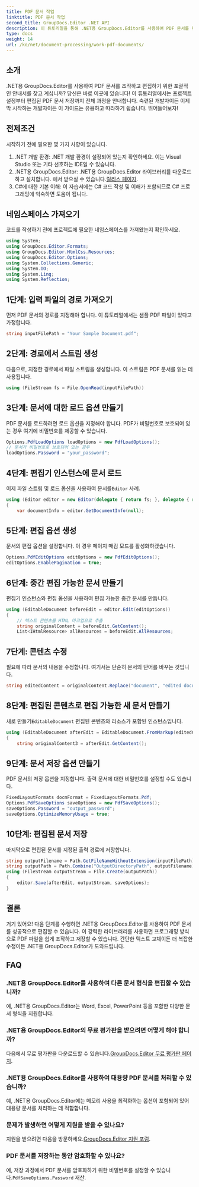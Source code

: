 ```yaml
---
title: PDF 문서 작업
linktitle: PDF 문서 작업
second_title: GroupDocs.Editor .NET API
description: 이 튜토리얼을 통해 .NET용 GroupDocs.Editor를 사용하여 PDF 문서를 편집하는 방법을 알아보세요. 콘텐츠를 수정하고, 대용량 파일을 처리하고, 편집 내용을 안전하게 저장하세요.
type: docs
weight: 14
url: /ko/net/document-processing/work-pdf-documents/
---
```

## 소개
.NET용 GroupDocs.Editor를 사용하여 PDF 문서를 조작하고 편집하기 위한 포괄적인 안내서를 찾고 계십니까? 당신은 바로 이곳에 있습니다! 이 튜토리얼에서는 프로젝트 설정부터 편집된 PDF 문서 저장까지 전체 과정을 안내합니다. 숙련된 개발자이든 이제 막 시작하는 개발자이든 이 가이드는 유용하고 따라하기 쉽습니다. 뛰어들어보자!
## 전제조건
시작하기 전에 필요한 몇 가지 사항이 있습니다.
1. .NET 개발 환경: .NET 개발 환경이 설정되어 있는지 확인하세요. 이는 Visual Studio 또는 기타 선호하는 IDE일 수 있습니다.
2. .NET용 GroupDocs.Editor: .NET용 GroupDocs.Editor 라이브러리를 다운로드하고 설치합니다. 에서 받으실 수 있습니다.[릴리스 페이지](https://releases.groupdocs.com/editor/net/).
3. C#에 대한 기본 이해: 이 자습서에는 C# 코드 작성 및 이해가 포함되므로 C# 프로그래밍에 익숙하면 도움이 됩니다.
## 네임스페이스 가져오기
코드를 작성하기 전에 프로젝트에 필요한 네임스페이스를 가져왔는지 확인하세요.
```csharp
using System;
using GroupDocs.Editor.Formats;
using GroupDocs.Editor.HtmlCss.Resources;
using GroupDocs.Editor.Options;
using System.Collections.Generic;
using System.IO;
using System.Linq;
using System.Reflection;
```
## 1단계: 입력 파일의 경로 가져오기
먼저 PDF 문서의 경로를 지정해야 합니다. 이 튜토리얼에서는 샘플 PDF 파일이 있다고 가정합니다.
```csharp
string inputFilePath = "Your Sample Document.pdf";
```
## 2단계: 경로에서 스트림 생성
다음으로, 지정한 경로에서 파일 스트림을 생성합니다. 이 스트림은 PDF 문서를 읽는 데 사용됩니다.
```csharp
using (FileStream fs = File.OpenRead(inputFilePath))
```
## 3단계: 문서에 대한 로드 옵션 만들기
PDF 문서를 로드하려면 로드 옵션을 지정해야 합니다. PDF가 비밀번호로 보호되어 있는 경우 여기에 비밀번호를 제공할 수 있습니다.
```csharp
Options.PdfLoadOptions loadOptions = new PdfLoadOptions();
// 문서가 비밀번호로 보호되어 있는 경우
loadOptions.Password = "your_password";
```
## 4단계: 편집기 인스턴스에 문서 로드
이제 파일 스트림 및 로드 옵션을 사용하여 문서를`Editor` 사례.
```csharp
using (Editor editor = new Editor(delegate { return fs; }, delegate { return loadOptions; }))
{
    var documentInfo = editor.GetDocumentInfo(null);
```
## 5단계: 편집 옵션 생성
문서의 편집 옵션을 설정합니다. 이 경우 페이지 매김 모드를 활성화하겠습니다.
```csharp
Options.PdfEditOptions editOptions = new PdfEditOptions();
editOptions.EnablePagination = true;
```
## 6단계: 중간 편집 가능한 문서 만들기
편집기 인스턴스와 편집 옵션을 사용하여 편집 가능한 중간 문서를 만듭니다.
```csharp
using (EditableDocument beforeEdit = editor.Edit(editOptions))
{
    // 텍스트 콘텐츠를 HTML 마크업으로 추출
    string originalContent = beforeEdit.GetContent();
    List<IHtmlResource> allResources = beforeEdit.AllResources;
```
## 7단계: 콘텐츠 수정
필요에 따라 문서의 내용을 수정합니다. 여기서는 단순히 문서의 단어를 바꾸는 것입니다.
```csharp
string editedContent = originalContent.Replace("document", "edited document");
```
## 8단계: 편집된 콘텐츠로 편집 가능한 새 문서 만들기
 새로 만들기`EditableDocument` 편집된 콘텐츠와 리소스가 포함된 인스턴스입니다.
```csharp
using (EditableDocument afterEdit = EditableDocument.FromMarkup(editedContent, allResources))
{
    string originalContent3 = afterEdit.GetContent();
```
## 9단계: 문서 저장 옵션 만들기
PDF 문서의 저장 옵션을 지정합니다. 출력 문서에 대한 비밀번호를 설정할 수도 있습니다.
```csharp
FixedLayoutFormats docmFormat = FixedLayoutFormats.Pdf;
Options.PdfSaveOptions saveOptions = new PdfSaveOptions();
saveOptions.Password = "output_password";
saveOptions.OptimizeMemoryUsage = true;
```
## 10단계: 편집된 문서 저장
마지막으로 편집된 문서를 지정된 출력 경로에 저장합니다.
```csharp
string outputFilename = Path.GetFileNameWithoutExtension(inputFilePath) + "." + docmFormat.Extension;
string outputPath = Path.Combine("OutputDirectoryPath", outputFilename);
using (FileStream outputStream = File.Create(outputPath))
{
    editor.Save(afterEdit, outputStream, saveOptions);
}
```

## 결론
거기 있어요! 다음 단계를 수행하면 .NET용 GroupDocs.Editor를 사용하여 PDF 문서를 성공적으로 편집할 수 있습니다. 이 강력한 라이브러리를 사용하면 프로그래밍 방식으로 PDF 파일을 쉽게 조작하고 저장할 수 있습니다. 간단한 텍스트 교체이든 더 복잡한 수정이든 .NET용 GroupDocs.Editor가 도와드립니다.
## FAQ
### .NET용 GroupDocs.Editor를 사용하여 다른 문서 형식을 편집할 수 있습니까?
예, .NET용 GroupDocs.Editor는 Word, Excel, PowerPoint 등을 포함한 다양한 문서 형식을 지원합니다.
### .NET용 GroupDocs.Editor의 무료 평가판을 받으려면 어떻게 해야 합니까?
 다음에서 무료 평가판을 다운로드할 수 있습니다.[GroupDocs.Editor 무료 평가판 페이지](https://releases.groupdocs.com/).
### .NET용 GroupDocs.Editor를 사용하여 대용량 PDF 문서를 처리할 수 있습니까?
예, .NET용 GroupDocs.Editor에는 메모리 사용을 최적화하는 옵션이 포함되어 있어 대용량 문서를 처리하는 데 적합합니다.
### 문제가 발생하면 어떻게 지원을 받을 수 있나요?
 지원을 받으려면 다음을 방문하세요.[GroupDocs.Editor 지원 포럼](https://forum.groupdocs.com/c/editor/20).
### PDF 문서를 저장하는 동안 암호화할 수 있나요?
예, 저장 과정에서 PDF 문서를 암호화하기 위한 비밀번호를 설정할 수 있습니다.`PdfSaveOptions.Password` 재산.